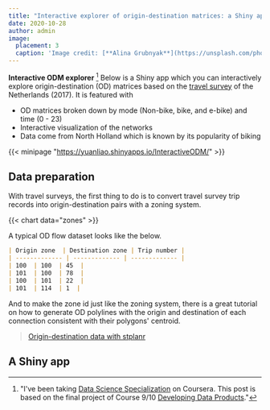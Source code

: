 ```yaml
---
title: "Interactive explorer of origin-destination matrices: a Shiny app and how-to"
date: 2020-10-28
author: admin
image:
  placement: 3
  caption: 'Image credit: [**Alina Grubnyak**](https://unsplash.com/photos/ZiQkhI7417A)'
---
```


**Interactive ODM explorer** [^1]
Below is a Shiny app which you can interactively explore origin-destination (OD) matrices based on the [travel survey](https://doi.org/10.17026/dans-xxt-9d28) of the Netherlands (2017). It is featured with
- OD matrices broken down by mode (Non-bike, bike, and e-bike) and time (0 - 23)
- Interactive visualization of the networks
- Data come from North Holland which is known by its popularity of biking

{{< minipage "https://yuanliao.shinyapps.io/InteractiveODM/" >}}


## Data preparation
With travel surveys, the first thing to do is to convert travel survey trip records into origin-destination pairs with a zoning system.

{{< chart data="zones" >}}

A typical OD flow dataset looks like the below.
```markdown
| Origin zone  | Destination zone | Trip number |
| ------------- | ------------- | ------------- |
| 100  | 100  | 45  |
| 101  | 100  | 78  |
| 100  | 101  | 22  |
| 101  | 114  | 1  |
```

And to make the zone id just like the zoning system, there is a great tutorial on how to generate OD polylines with the origin and destination of each connection consistent with their polygons' centroid.

> [Origin-destination data with stplanr](https://cran.r-project.org/web/packages/stplanr/vignettes/stplanr-od.html)

## A Shiny app



[^1]: "I've been taking [Data Science Specialization](https://www.coursera.org/specializations/jhu-data-science) on Coursera. This post is based on the final project of Course 9/10 [Developing Data Products](https://www.coursera.org/learn/data-products)."
